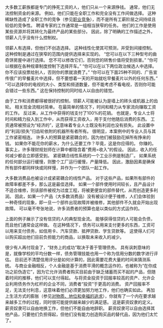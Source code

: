 大多数工薪族都是专门的挣死工资的人，他们只从一个来源挣钱。
通常，他们无法控制资金的来源。
例如，他们只能在全职工作和完全没有工作间做选择。
这种稀缺性造成了全职工作的竞争（参见[职业竞争]()），而不是所有工薪阶层之间持续且较低的竞争性。
聘请专家的工作通常是一组相当狭窄的任务。
他们的工作是使用某些资源并将其转化为最终产品的某些部分。
因此，除了明确的工作描述之外，领薪人几乎没有什么控制权。

领薪人有选择，但他们不创造选择。
这种线性化使其可预测，并受到间接控制。
这种控制是通过在狭窄的范围内提供选择来实现的。
“您可以在以下三种型号的曲奇饼房屋中进行选择。
您不可以修改它们，否则您的转售价值将受到损害。”
“你可以根据在各种规章制度控制下选择开车。”
“你可以在以下两位政治候选人中选择。你不应该投票给别人，否则你的票就浪费了。”
“你可以在下面25种不同的、广告宣传很广的早餐麦片中选择，但不要想着一天的开始就吃早餐麦片以外的任何东西。”
“可以选择你的电视的大小、类型和频道数量，但不能考虑不看电视，否则你可能会错过一些东西。”
这在保持控制的同时给人以自由的错觉。

由于工作和消费都得被很好的控制，领薪人可能被认为是墙上的砖头或机器上的齿轮。
相关现金流相对简单。
在最简单的情况下，时间和精力从专家流向赚取工资的工作。
反过来，从工作中获得的钱支付了100%的花销。
也就是，专业人士将时间和精力投入到工作中，从而获得工资收入，用于支付他随后消费的东西。
工资通常被预设为“经济的”，这意味着专业人士既没有利润也没有损失。
此设置中的“利润/损失”归齿轮依附的机器所有者所有。
很明显，本案例中的专业人员与其工作紧密相连。
许多人的预算是紧密耦合的，因为他们被鼓励花掉所有挣来的钱。
如果你不能花你的薪水，为什么还要工作？毕竟，这是你应得的。
你赚的。
事实上，许多理财规划师在计算中都隐含着“费用=收入”的假设。
因此，收入的任何减少都会立即感受到。
紧密耦合线性系统的一个工业示例是制造厂。
如果系统的任何部分运行缓慢，则整个工厂运行缓慢，产量降低。
因此，激励因素是确保所有部件都同样快或同样慢，并作为一个团队一起工作。

大多数消费品也被设计成紧密耦合的线性产品。
对于这些产品，如果所有部件的故障率都差不多，那么这是最佳选择。
如果一个部件使用时间较长，且产品设计不适合维修，则该部件被视为过度工程，将被更便宜的部件替代，从而创造更多利润。
因此，如果一个产品（大多数消费品）没有被设计便于维修，人们会体验到一种奇怪的现象，即一旦一个部件出现故障并被维修，其他部件不久就会开始出现故障。
可以毫不夸张地说，许多消费者的预算也是以类似的方式运作的。

上面的例子展示了没有信贷的人的典型现金流。
能够获得信贷的人可能会负债，而且他们通常会这样做。
在这种情况下，债务可以用来支付更多的东西，工资可以用来支付债务，如信用卡、汽车贷款、抵押贷款、学生贷款等。
这使得人们可以购买超出他们目前负担能力的商品，以换取未来收入的减少。

很少有人再付现金了，“财务上的成功”取决于善于管理债务。
具有讽刺意味的是，就像学校的平均分数一样，债务管理技能也用一个称为信用分数的数字进行评估。
目前还不清楚信用评分是如何计算的，因此需要花费大量的时间来猜测系统。
与商业金融相反，个人金融是基于消费平滑的概念运作的，也被称为“在你成功之前伪造它”，因为它允许消费者购买目前由于缺乏储蓄而买不起的产品，但随着时间的推移，他们可以支付得起。
与将资金投资于回报率较高的资产、允许企业利用债务作为杠杆的企业不同，消费者“投资”于更高的消费。
资产回报率不足，无法支付利息，这意味着他们必须更加努力地工作，他们也确实如此。
再加上生活方式的膨胀（参见[对物质、地位和幸福的追求]()），你就有了一个内在要求越来越多工作的过程，同时很可能提供越来越少的满足感。
这是薪资奴隶的定义。
薪资奴隶可以自由地换工作，但他们不能自由地辞职。
薪资奴隶可以自由选择其他产品，只要他们负担得起，但他们没有能力创造购买品的替代品，因为他们太忙了。
